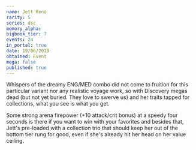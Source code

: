 ```yaml
---
name: Jett Reno
rarity: 5
series: dsc
memory_alpha:
bigbook_tier: 7
events: 24
in_portal: true
date: 19/06/2019
obtained: Event
mega: false
published: true
---
```


Whispers of the dreamy ENG/MED combo did not come to fruition for this particular variant nor any realistic voyage work, so with Discovery megas dead (but not yet buried. They love to swerve us) and her traits tapped for collections, what you see is what you get.

Some strong arena firepower (+10 attack/crit bonus) at a speedy four seconds is there if you want to win with your favorites and besides that, Jett's pre-loaded with a collection trio that should keep her out of the bottom tier rung for good, even if she's already hit her head on her value ceiling.
